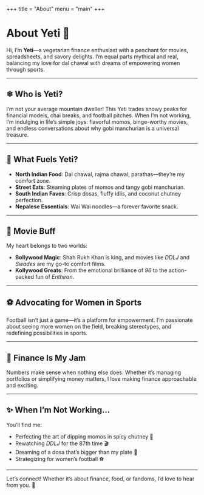 +++
title = "About"
menu = "main"
+++

# About Yeti 🐾  

Hi, I’m **Yeti**—a vegetarian finance enthusiast with a penchant for movies, spreadsheets, and savory delights. I’m equal parts mythical and real, balancing my love for dal chawal with dreams of empowering women through sports.  

---

## ❄ Who is Yeti?  
I’m not your average mountain dweller! This Yeti trades snowy peaks for financial models, chai breaks, and football pitches. When I’m not working, I’m indulging in life’s simple joys: flavorful momos, binge-worthy movies, and endless conversations about why gobi manchurian is a universal treasure.  

---

## 🌱 What Fuels Yeti?  
- **North Indian Food**: Dal chawal, rajma chawal, parathas—they’re my comfort zone.  
- **Street Eats**: Steaming plates of momos and tangy gobi manchurian.  
- **South Indian Faves**: Crisp dosas, fluffy idlis, and coconut chutney perfection.  
- **Nepalese Essentials**: Wai Wai noodles—a forever favorite snack.  

---

## 🎥 Movie Buff  
My heart belongs to two worlds:  
- **Bollywood Magic**: Shah Rukh Khan is king, and movies like *DDLJ* and *Swades* are my go-to comfort films.  
- **Kollywood Greats**: From the emotional brilliance of *96* to the action-packed fun of *Enthiran*.  

---

## ⚽ Advocating for Women in Sports  
Football isn’t just a game—it’s a platform for empowerment. I’m passionate about seeing more women on the field, breaking stereotypes, and redefining possibilities in sports.  

---

## 🏦 Finance Is My Jam  
Numbers make sense when nothing else does. Whether it’s managing portfolios or simplifying money matters, I love making finance approachable and exciting.  

---

## ✨ When I’m Not Working…  
You’ll find me:  
- Perfecting the art of dipping momos in spicy chutney 🥟  
- Rewatching *DDLJ* for the 87th time 🎬  
- Dreaming of a dosa that’s bigger than my plate 🥞  
- Strategizing for women’s football ⚽  

---

Let’s connect! Whether it’s about finance, food, or fandoms, I’d love to hear from you. 💌  
